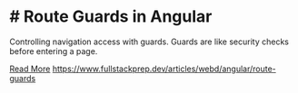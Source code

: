 # # Route Guards in Angular

Controlling navigation access with guards. Guards are like security checks before entering a page.

[Read More](https://www.fullstackprep.dev/articles/webd/angular/route-guards) https://www.fullstackprep.dev/articles/webd/angular/route-guards